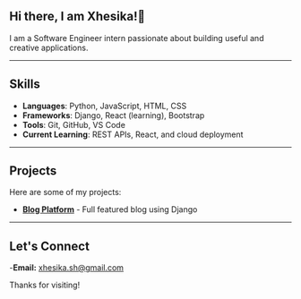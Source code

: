 ## Hi there, I am Xhesika!👋
I am a Software Engineer intern passionate about building useful and creative applications.
___

## Skills
- **Languages**: Python, JavaScript, HTML, CSS
- **Frameworks**: Django, React (learning), Bootstrap
- **Tools**: Git, GitHub, VS Code
- **Current Learning**: REST APIs, React, and cloud deployment
___

## Projects
Here are some of my projects:
- **[Blog Platform](https://github.com/xhesikashkorreti/blog-platform)** - Full featured blog using Django
___

## Let's Connect
-**Email:** xhesika.sh@gmail.com

Thanks for visiting!


